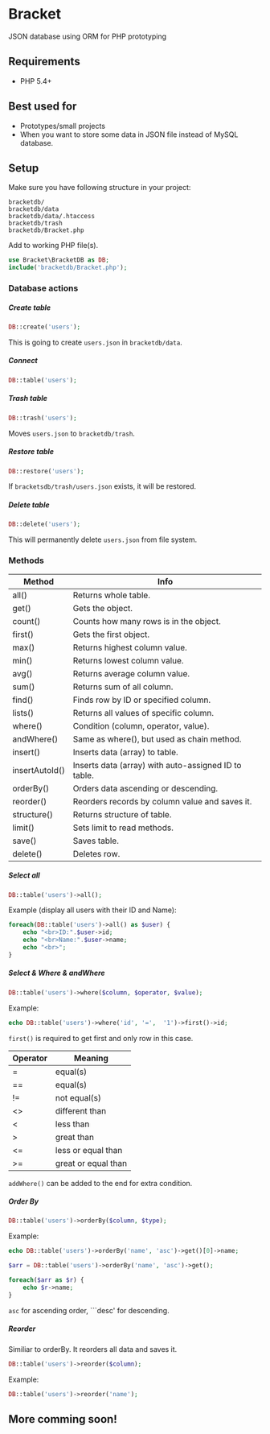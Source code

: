 Bracket
=======
JSON database using ORM for PHP prototyping

Requirements
-------
- PHP 5.4+

Best used for 
-------
 - Prototypes/small projects
 - When you want to store some data in JSON file instead of MySQL database.

Setup
-------
Make sure you have following structure in your project:

    bracketdb/
    bracketdb/data
    bracketdb/data/.htaccess
    bracketdb/trash
    bracketdb/Bracket.php

Add to working PHP file(s).
```php
use Bracket\BracketDB as DB;
include('bracketdb/Bracket.php');
```

### Database actions
##### Create table
```php
DB::create('users'); 
```
This is going to create ```users.json``` in ```bracketdb/data```.

##### Connect
```php
DB::table('users'); 
```

##### Trash table
```php
DB::trash('users'); 
```
Moves ```users.json``` to ```bracketdb/trash```.
 
##### Restore table
```php
DB::restore('users'); 
```
If ```bracketsdb/trash/users.json``` exists, it will be restored.

##### Delete table
```php
DB::delete('users'); 
```
This will permanently delete ```users.json``` from file system.

### Methods

| Method  | Info |
| ------------- | ------------- |
| all()  | Returns whole table. |
| get() | Gets the object. |
| count() | Counts how many rows is in the object. |
| first() | Gets the first object. |
| max() | Returns highest column value. |
| min() | Returns lowest column value. |
| avg() | Returns average column value. |
| sum() | Returns sum of all column. |
| find() | Finds row by ID or specified column. |
| lists() | Returns all values of specific column. |
| where() | Condition (column, operator, value). |
| andWhere() | Same as where(), but used as chain method. |
| insert() | Inserts data (array) to table. |
| insertAutoId() | Inserts data (array) with auto-assigned ID to table. |
| orderBy() |  Orders data ascending or descending. |
| reorder() | Reorders records by column value and saves it. |
| structure() | Returns structure of table. |
| limit() | Sets limit to read methods. |
| save() | Saves table. |
| delete() | Deletes row. |

##### Select all
```php
DB::table('users')->all();
```
Example (display all users with their ID and Name):
```php
foreach(DB::table('users')->all() as $user) {
	echo "<br>ID:".$user->id;
	echo "<br>Name:".$user->name;
	echo "<br>";
}
```

##### Select & Where & andWhere
```php
DB::table('users')->where($column, $operator, $value);
```
Example:
```php
echo DB::table('users')->where('id', '=',  '1')->first()->id;
```
```first()``` is required to get first and only row in this case.

| Operator  | Meaning |
| ------------- | ------------- |
| =  | equal(s)  |
| ==  | equal(s) |
| != | not equal(s) |
| <> | different than |
| < | less than |
| > | great than |
| <= | less or equal than |
| >= | great or equal than |

```addWhere()``` can be added to the end for extra condition. 

##### Order By
```php
DB::table('users')->orderBy($column, $type);
```
Example:
```php
echo DB::table('users')->orderBy('name', 'asc')->get()[0]->name;
```
```php
$arr = DB::table('users')->orderBy('name', 'asc')->get();

foreach($arr as $r) {
	echo $r->name;
}
```
```asc``` for ascending order, ```desc' for descending.

##### Reorder
Similiar to orderBy. It reorders all data  and saves it.
```php
DB::table('users')->reorder($column);
```
Example:
```php
DB::table('users')->reorder('name');
```

More comming soon!
-------
